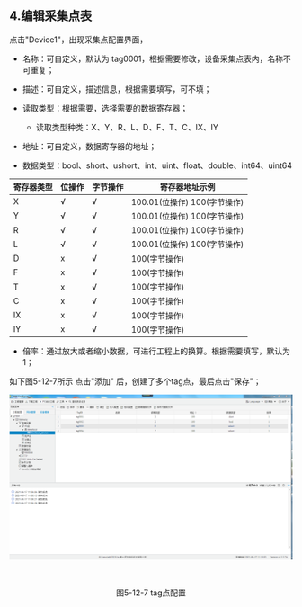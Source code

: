 ## 4.编辑采集点表

点击"Device1"，出现采集点配置界面，

- 名称：可自定义，默认为  tag0001，根据需要修改，设备采集点表内，名称不可重复；

- 描述：可自定义，描述信息，根据需要填写，可不填；

- 读取类型：根据需要，选择需要的数据寄存器；
  
  - 读取类型种类：X、Y、R、L、D、F、T、C、IX、IY
  
- 地址：可自定义，数据寄存器的地址；

- 数据类型：bool、short、ushort、int、uint、float、double、int64、uint64

| 寄存器类型 | 位操作 | 字节操作 | 寄存器地址示例               |
| ---------- | ------ | -------- | ---------------------------- |
| X          | √      | √        | 100.01(位操作) 100(字节操作) |
| Y          | √      | √        | 100.01(位操作) 100(字节操作) |
| R          | √      | √        | 100.01(位操作) 100(字节操作) |
| L          | √      | √        | 100.01(位操作) 100(字节操作) |
| D          | x      | √        | 100(字节操作)                |
| F          | x      | √        | 100(字节操作)                |
| T          | x      | √        | 100(字节操作)                |
| C          | x      | √        | 100(字节操作)                |
| IX         | x      | √        | 100(字节操作)                |
| IY         | x      | √        | 100(字节操作)                |

- 倍率：通过放大或者缩小数据，可进行工程上的换算。根据需要填写，默认为1；


如下图5-12-7所示  点击"添加" 后，创建了多个tag点，最后点击"保存"；

![](assets/tag配置.png)

​					

<center>图5-12-7 tag点配置</center>
